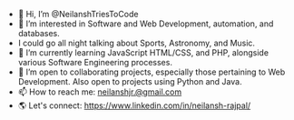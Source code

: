 - 👋 Hi, I’m @NeilanshTriesToCode
- 👀 I’m interested in Software and Web Development, automation, and databases.
- I could go all night talking about Sports, Astronomy, and Music.
- 🌱 I’m currently learning JavaScript HTML/CSS, and PHP, alongside various Software Engineering processes.
- 💞️ I’m open to collaborating projects, especially those pertaining to Web Development. Also open to projects using Python and Java.
- 📫 How to reach me: neilanshjr.@gmail.com
- 🌎 Let's connect: https://www.linkedin.com/in/neilansh-rajpal/

<!---
NeilanshTriesToCode/NeilanshTriesToCode is a ✨ special ✨ repository because its `README.md` (this file) appears on your GitHub profile.
You can click the Preview link to take a look at your changes.
--->
